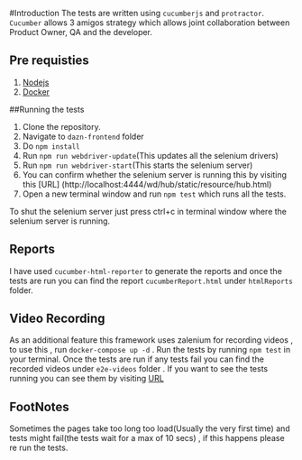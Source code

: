 #Introduction
The tests are written using `cucumberjs` and `protractor`. `Cucumber` allows 
3 amigos strategy which allows joint collaboration between Product Owner, QA and the developer.

## Pre requisties
1. [Nodejs](https://nodejs.org/en/)
2. [Docker](https://www.docker.com/)

##Running the tests
1. Clone the repository.
2. Navigate to `dazn-frontend` folder
3. Do `npm install`
4. Run `npm run webdriver-update`(This updates all the selenium drivers)
5. Run `npm run webdriver-start`(This starts the selenium server)
6. You can confirm whether the selenium server is running this by visiting this [URL]
(http://localhost:4444/wd/hub/static/resource/hub.html)
7. Open a new terminal window and run `npm test` which runs all the tests.

To shut the selenium server just press ctrl+c in terminal window where the selenium server is running.

## Reports
I have used ``cucumber-html-reporter`` to generate the reports and once the tests are run
you can find the report `cucumberReport.html` under ``htmlReports`` folder.


## Video Recording

As an additional feature this framework uses zalenium for recording videos
, to use this , run ``docker-compose up -d`` . Run the tests by running `npm test`
in your terminal. Once the tests are run if any tests fail you can find the recorded videos
under ``e2e-videos`` folder . If you want to see the tests running you can see them
by visiting [URL](http://localhost:4444/grid/admin/live)

## FootNotes

Sometimes the pages take too long too load(Usually the very first time) and tests might fail(the tests wait for a max of 10 secs)
, if this happens please re run the tests.








